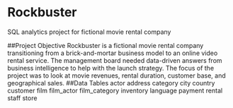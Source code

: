 # Rockbuster
SQL analytics project for fictional movie rental company

##Project Objective
Rockbuster is a fictional movie rental company transitioning from a brick-and-mortar business model to an online video rental service. The management board needed data-driven answers from business intelligence to help with the launch strategy. The focus of the project was to look at movie revenues, rental duration, customer base, and geographical sales. 
##Data Tables
actor
address
category
city
country
customer
film
film_actor
film_category
inventory
language
payment
rental
staff
store
